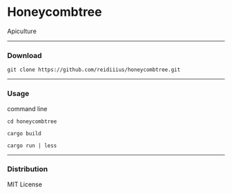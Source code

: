 # Honeycombtree
Apiculture

---

### Download

    git clone https://github.com/reidiiius/honeycombtree.git

---

### Usage
command line

    cd honeycombtree

    cargo build

    cargo run | less

---

### Distribution
MIT License

